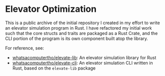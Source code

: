 # Elevator Optimization

This is a public archive of the initial repository I created in my effort to write an elevator simulation program in Rust.  I have refactored my initial work such that the core structs and traits are packaged as a Rust Crate, and the CLI portion of the program is its own component built atop the library.

For reference, see:
- [whatsacomputertho/elevate-lib](https://github.com/whatsacomputertho/elevate-lib): An elevator simulation library for Rust
- [whatsacomputertho/elevate-cli](https://github.com/whatsacomputertho/elevate-cli): An elevator simulation CLI written in Rust, based on the `elevate-lib` package
